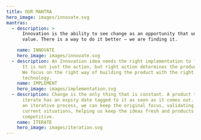 ```yaml
---
title: OUR MANTRA
hero_image: images/innovate.svg
mantras:
  - description: >
      Innovation is the ability to see change as an opportunity that unlocks new
      value. There is a way to do it better – we are finding it.

    name: INNOVATE
    hero_image: images/innovate.svg
  - description: An Innovation idea needs the right implementation to find success.
      It is not just the action, but right action determines the product fate.
      We focus on the right way of building the product with the right
      technology.
    name: IMPLEMENT
    hero_image: images/implementation.svg
  - description: Change is the only thing that is constant. A product that does not
      iterate has an expiry date tagged to it as soon as it comes out. Through
      an iterative process, we can keep the original focus, validating for
      current situations, helping us keep the ideas fresh and products
      competitive.
    name: ITERATE
    hero_image: images/iteration.svg
---
```

 
